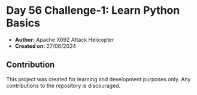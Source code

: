 # Day 56 Challenge-1: Learn Python Basics

- **Author:** Apache X692 Attack Helicopter
- **Created on:** 27/06/2024

## Contribution

This project was created for learning and development purposes only. Any contributions to the repository is discouraged.
